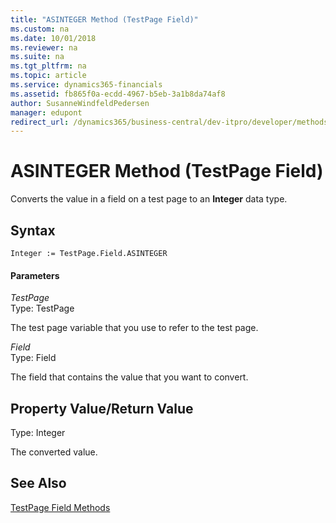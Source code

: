 ```yaml
---
title: "ASINTEGER Method (TestPage Field)"
ms.custom: na
ms.date: 10/01/2018
ms.reviewer: na
ms.suite: na
ms.tgt_pltfrm: na
ms.topic: article
ms.service: dynamics365-financials
ms.assetid: fb865f0a-ecdd-4967-b5eb-3a1b8da74af8
author: SusanneWindfeldPedersen
manager: edupont
redirect_url: /dynamics365/business-central/dev-itpro/developer/methods-auto/library
---
```


 

# ASINTEGER Method (TestPage Field)
Converts the value in a field on a test page to an **Integer** data type.  
  
## Syntax  
  
```  
Integer := TestPage.Field.ASINTEGER  
```  
  
#### Parameters  
 *TestPage*  
 Type: TestPage  
  
 The test page variable that you use to refer to the test page.  
  
 *Field*  
 Type: Field  
  
 The field that contains the value that you want to convert.  
  
## Property Value/Return Value  
 Type: Integer  
  
 The converted value.  
  
## See Also  
 [TestPage Field Methods](devenv-TestPage-Field-Methods.md)